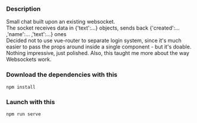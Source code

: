 ### Description
Small chat built upon an existing websocket. <br/>
The socket receives data in {'text':...} objects, sends back {'created':... ,'name':... ,'text':...} ones <br/>
Decided not to use vue-router to separate login system, since it's much easier to pass the props around inside a single component - but it's doable.<br/>
Nothing impressive, just polished. Also, this taught me more about the way Websockets work. 

### Download the dependencies with this
```
npm install
```

### Launch with this
```
npm run serve
```
